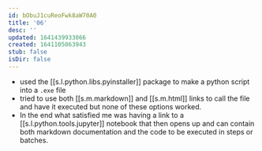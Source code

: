 ```yaml
---
id: bObuJ1cuReoFwk8aW70A0
title: '06'
desc: ''
updated: 1641439933066
created: 1641105063943
stub: false
isDir: false
---
```


- used the [[s.l.python.libs.pyinstaller]] package to make a python script into a `.exe` file
- tried to use both [[s.m.markdown]] and [[s.m.html]] links to call the file and have it executed but none of these options worked.
- In the end what satisfied me was having a link to a [[s.l.python.tools.jupyter]] notebook that then opens up and can contain both markdown documentation and the code to be executed in steps or batches.

